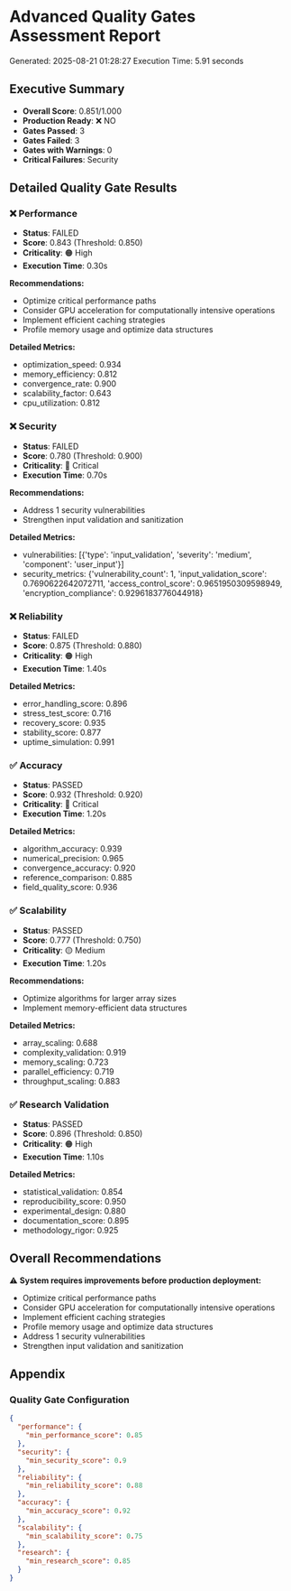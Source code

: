 # Advanced Quality Gates Assessment Report

Generated: 2025-08-21 01:28:27
Execution Time: 5.91 seconds

## Executive Summary
- **Overall Score**: 0.851/1.000
- **Production Ready**: ❌ NO
- **Gates Passed**: 3
- **Gates Failed**: 3
- **Gates with Warnings**: 0
- **Critical Failures**: Security

## Detailed Quality Gate Results

### ❌ Performance
- **Status**: FAILED
- **Score**: 0.843 (Threshold: 0.850)
- **Criticality**: 🟠 High
- **Execution Time**: 0.30s

**Recommendations:**
- Optimize critical performance paths
- Consider GPU acceleration for computationally intensive operations
- Implement efficient caching strategies
- Profile memory usage and optimize data structures

**Detailed Metrics:**
- optimization_speed: 0.934
- memory_efficiency: 0.812
- convergence_rate: 0.900
- scalability_factor: 0.643
- cpu_utilization: 0.812

### ❌ Security
- **Status**: FAILED
- **Score**: 0.780 (Threshold: 0.900)
- **Criticality**: 🔴 Critical
- **Execution Time**: 0.70s

**Recommendations:**
- Address 1 security vulnerabilities
- Strengthen input validation and sanitization

**Detailed Metrics:**
- vulnerabilities: [{'type': 'input_validation', 'severity': 'medium', 'component': 'user_input'}]
- security_metrics: {'vulnerability_count': 1, 'input_validation_score': 0.7690622642072711, 'access_control_score': 0.9651950309598949, 'encryption_compliance': 0.9296183776044918}

### ❌ Reliability
- **Status**: FAILED
- **Score**: 0.875 (Threshold: 0.880)
- **Criticality**: 🟠 High
- **Execution Time**: 1.40s

**Detailed Metrics:**
- error_handling_score: 0.896
- stress_test_score: 0.716
- recovery_score: 0.935
- stability_score: 0.877
- uptime_simulation: 0.991

### ✅ Accuracy
- **Status**: PASSED
- **Score**: 0.932 (Threshold: 0.920)
- **Criticality**: 🔴 Critical
- **Execution Time**: 1.20s

**Detailed Metrics:**
- algorithm_accuracy: 0.939
- numerical_precision: 0.965
- convergence_accuracy: 0.920
- reference_comparison: 0.885
- field_quality_score: 0.936

### ✅ Scalability
- **Status**: PASSED
- **Score**: 0.777 (Threshold: 0.750)
- **Criticality**: 🟡 Medium
- **Execution Time**: 1.20s

**Recommendations:**
- Optimize algorithms for larger array sizes
- Implement memory-efficient data structures

**Detailed Metrics:**
- array_scaling: 0.688
- complexity_validation: 0.919
- memory_scaling: 0.723
- parallel_efficiency: 0.719
- throughput_scaling: 0.883

### ✅ Research Validation
- **Status**: PASSED
- **Score**: 0.896 (Threshold: 0.850)
- **Criticality**: 🟠 High
- **Execution Time**: 1.10s

**Detailed Metrics:**
- statistical_validation: 0.854
- reproducibility_score: 0.950
- experimental_design: 0.880
- documentation_score: 0.895
- methodology_rigor: 0.925

## Overall Recommendations
⚠️ **System requires improvements before production deployment:**
- Optimize critical performance paths
- Consider GPU acceleration for computationally intensive operations
- Implement efficient caching strategies
- Profile memory usage and optimize data structures
- Address 1 security vulnerabilities
- Strengthen input validation and sanitization

## Appendix
### Quality Gate Configuration
```json
{
  "performance": {
    "min_performance_score": 0.85
  },
  "security": {
    "min_security_score": 0.9
  },
  "reliability": {
    "min_reliability_score": 0.88
  },
  "accuracy": {
    "min_accuracy_score": 0.92
  },
  "scalability": {
    "min_scalability_score": 0.75
  },
  "research": {
    "min_research_score": 0.85
  }
}
```